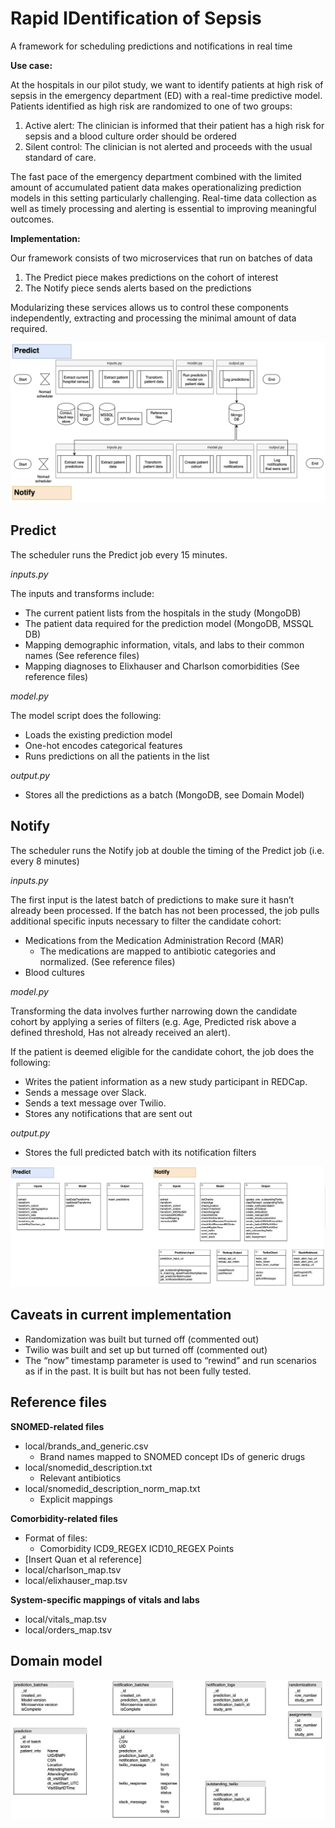 # Rapid IDentification of Sepsis
A framework for scheduling predictions and notifications in real time

**Use case:**

At the hospitals in our pilot study, we want to identify patients at high risk of sepsis in the emergency department (ED) with a real-time predictive model. Patients identified as high risk are randomized to one of two groups:
1) Active alert: The clinician is informed that their patient has a high risk for sepsis and a blood culture order should be ordered
2) Silent control: The clinician is not alerted and proceeds with the usual standard of care.

The fast pace of the emergency department combined with the limited amount of accumulated patient data makes operationalizing prediction models in this setting particularly challenging. Real-time data collection as well as timely processing and alerting is essential to improving meaningful outcomes.

**Implementation:**

Our framework consists of two microservices that run on batches of data
1) The Predict piece makes predictions on the cohort of interest
2) The Notify piece sends alerts based on the predictions

Modularizing these services allows us to control these components independently, extracting and processing the minimal amount of data required.

![Overview diagram](_images/01_overview.png)

## Predict
The scheduler runs the Predict job every 15 minutes.

*inputs.py*

The inputs and transforms include:
- The current patient lists from the hospitals in the study (MongoDB)
- The patient data required for the prediction model (MongoDB, MSSQL DB)
- Mapping demographic information, vitals, and labs to their common names (See reference files)
- Mapping diagnoses to Elixhauser and Charlson comorbidities (See reference files)

*model.py*

The model script does the following:
- Loads the existing prediction model
- One-hot encodes categorical features
- Runs predictions on all the patients in the list

*output.py*
- Stores all the predictions as a batch (MongoDB, see Domain Model)

## Notify

The scheduler runs the Notify job at double the timing of the Predict job (i.e. every 8 minutes)

*inputs.py*

The first input is the latest batch of predictions to make sure it hasn’t already been processed. 
If the batch has not been processed, the job pulls additional specific inputs necessary to filter the candidate cohort:
- Medications from the Medication Administration Record (MAR)
    - The medications are mapped to antibiotic categories and normalized. (See reference files)
- Blood cultures

*model.py*

Transforming the data involves further narrowing down the candidate cohort by applying a series of filters (e.g. Age, Predicted risk above a defined threshold, Has not already received an alert). 

If the patient is deemed eligible for the candidate cohort, the job does the following:
- Writes the patient information as a new study participant in REDCap.
- Sends a message over Slack.
- Sends a text message over Twilio.
- Stores any notifications that are sent out

*output.py*
- Stores the full predicted batch with its notification filters

![Overview UML diagram](_images/02_UML.png)

## Caveats in current implementation
- Randomization was built but turned off (commented out)
- Twilio was built and set up but turned off (commented out)
- The “now” timestamp parameter is used to “rewind” and run scenarios as if in the past. It is built but has not been fully tested.

## Reference files
**SNOMED-related files**
- local/brands_and_generic.csv
    - Brand names mapped to SNOMED concept IDs of generic drugs
- local/snomedid_description.txt
    - Relevant antibiotics
- local/snomedid_description_norm_map.txt
    - Explicit mappings

**Comorbidity-related files**
- Format of files:
    - Comorbidity	ICD9_REGEX	ICD10_REGEX	Points
- \[Insert Quan et al reference\]
- local/charlson_map.tsv
- local/elixhauser_map.tsv

**System-specific mappings of vitals and labs**
- local/vitals_map.tsv
- local/orders_map.tsv

## Domain model
![Domain model diagram](_images/03_domainModel.png)
